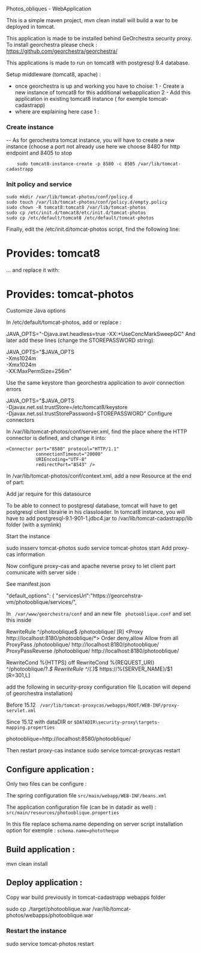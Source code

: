 Photos_obliques - WebApplication

This is a simple maven project, mvn clean install will build a war to be deployed in tomcat.

This application is made to be installed behind GeOrchestra security proxy. 
To install georchestra please check : https://github.com/georchestra/georchestra/

This applications is made to run on tomcat8 with postgresql 9.4 database.

Setup middleware (tomcat8, apache) :

- once georchestra is up and working you have to choise:
    1 - Create a new instance of tomcat8 for this additional webapplication
    2 - Add this application in existing tomcat8 instance ( for exemple tomcat-cadastrapp)
- where are explaining here case 1 : 

###  Create instance
-- As for gerochestra tomcat instance, you will have to  create a new instance
    (choose a port not already use here we choose 8480 for http endpoint and 8405 to stop
```
    sudo tomcat8-instance-create -p 8580 -c 8505 /var/lib/tomcat-cadastrapp
```
###  Init policy and service
    sudo mkdir /var/lib/tomcat-photos/conf/policy.d
    sudo touch /var/lib/tomcat-photos/conf/policy.d/empty.policy
    sudo chown -R tomcat8:tomcat8 /var/lib/tomcat-photos
    sudo cp /etc/init.d/tomcat8/etc/init.d/tomcat-photos
    sudo cp /etc/default/tomcat8 /etc/default/tomcat-photos
Finally, edit the /etc/init.d/tomcat-photos script, find the following line:

# Provides:          tomcat8
... and replace it with:

# Provides:          tomcat-photos
Customize Java options

In /etc/default/tomcat-photos, add or replace :

JAVA_OPTS="-Djava.awt.headless=true -XX:+UseConcMarkSweepGC"
And later add these lines (change the STOREPASSWORD string):

JAVA_OPTS="$JAVA_OPTS \
              -Xms1024m \
              -Xmx1024m \
              -XX:MaxPermSize=256m"

Use the same keystore than georchestra application to avoir connection errors

JAVA_OPTS="$JAVA_OPTS \
              -Djavax.net.ssl.trustStore=/etc/tomcat8/keystore \
              -Djavax.net.ssl.trustStorePassword=STOREPASSWORD"
Configure connectors

In /var/lib/tomcat-photos/conf/server.xml, find the place where the HTTP connector is defined, and change it into:

    <Connector port="8580" protocol="HTTP/1.1" 
               connectionTimeout="20000" 
               URIEncoding="UTF-8"
               redirectPort="8543" />


In /var/lib/tomcat-photos/conf/context.xml, add a new Resource at the end of <Context> part:

<Resource name="jdbc/photooblique"
        auth="Container"
        type="javax.sql.DataSource"
        driverClassName="org.postgresql.Driver"
        url="jdbc:postgresql://databaseHost:databasePort/databaseName"
        username="username"
        password="password"
        maxTotal="20"
        maxIdle="10"
        maxWaitMillis="-1"
        validationQuery="select 1"
/>
   
Add jar require for this datasource

To be able to connect to postgresql database, tomcat will have to get postgresql client librairie in his classloader. In tomcat8 instance, you will have to add postgresql-9.1-901-1.jdbc4.jar to /var/lib/tomcat-cadastrapp/lib folder (with a symlink)

Start the instance

sudo insserv tomcat-photos
sudo service tomcat-photos start
Add proxy-cas information


Now configure proxy-cas and apache reverse proxy to let client part comunicate with server side :

See manifest.json

"default_options": {
    	"servicesUrl":"https://georcehstra-vm/photooblique/services/",

In ``` /var/www/georchestra/conf``` and an new file ``` photooblique.conf``` and set this inside

RewriteRule ^/photooblique$ /photooblique/ [R]
<Proxy http://localhost:8180/photooblique/*>
    Order deny,allow
    Allow from all
</Proxy>
ProxyPass /photooblique/ http://localhost:8180/photooblique/
ProxyPassReverse /photooblique/ http://localhost:8180/photooblique/

RewriteCond %{HTTPS} off
RewriteCond %{REQUEST_URI} ^/photooblique/?.*$
RewriteRule ^/(.*)$ https://%{SERVER_NAME}/$1 [R=301,L]


add the following in security-proxy configuration file (Location will depend of georchestra installation)

Before 15.12  ``` /var/lib/tomcat-proxycas/webapps/ROOT/WEB-INF/proxy-servlet.xml```

<entry key="photooblique"  value="http://localhost:8580/photooblique/" />

Since 15.12 with dataDIR or ```$DATADIR\security-proxy\targets-mapping.properties``` 

photooblique=http://localhost:8580/photooblique/

Then restart proxy-cas instance
sudo service tomcat-proxycas restart


##  Configure application : 

Only two files can be configure :

The spring configuration file
```src/main/webapp/WEB-INF/beans.xml``` 

The application configuration file (can be in datadir as well) :
```src/main/resources/photooblique.properties```

In this file replace schema.name depending on server script installation option
for exemple : ```schema.name=phototheque```

##  Build application : 

mvn clean install


##  Deploy application : 

Copy war build previously in tomcat-cadastrapp webapps folder

sudo cp ./target/photooblique.war /var/lib/tomcat-photos/webapps/photooblique.war


### Restart the instance

sudo service tomcat-photos restart

